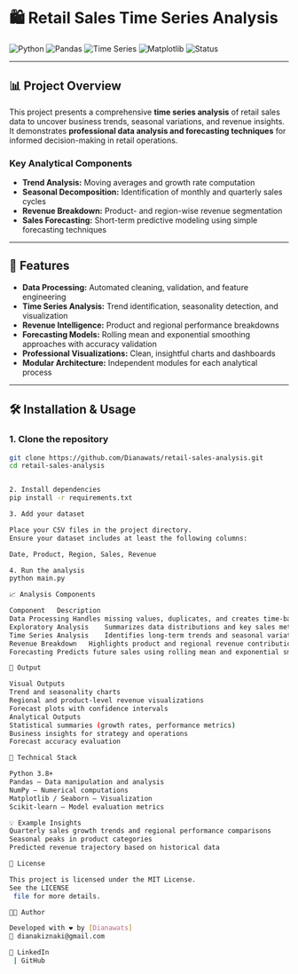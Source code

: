 # 🛍️ Retail Sales Time Series Analysis

![Python](https://img.shields.io/badge/Python-3.8%252B-blue)
![Pandas](https://img.shields.io/badge/Pandas-Data%2520Analysis-orange)
![Time Series](https://img.shields.io/badge/Time-Series-green)
![Matplotlib](https://img.shields.io/badge/Matplotlib-Visualization-red)
![Status](https://img.shields.io/badge/Status-Completed-brightgreen)

---

## 📊 Project Overview

This project presents a comprehensive **time series analysis** of retail sales data to uncover business trends, seasonal variations, and revenue insights.  
It demonstrates **professional data analysis and forecasting techniques** for informed decision-making in retail operations.

### Key Analytical Components
- **Trend Analysis:** Moving averages and growth rate computation  
- **Seasonal Decomposition:** Identification of monthly and quarterly sales cycles  
- **Revenue Breakdown:** Product- and region-wise revenue segmentation  
- **Sales Forecasting:** Short-term predictive modeling using simple forecasting techniques  

---

## 🚀 Features

- **Data Processing:** Automated cleaning, validation, and feature engineering  
- **Time Series Analysis:** Trend identification, seasonality detection, and visualization  
- **Revenue Intelligence:** Product and regional performance breakdowns  
- **Forecasting Models:** Rolling mean and exponential smoothing approaches with accuracy validation  
- **Professional Visualizations:** Clean, insightful charts and dashboards  
- **Modular Architecture:** Independent modules for each analytical process  

---

## 🛠️ Installation & Usage

### 1. Clone the repository
```bash
git clone https://github.com/Dianawats/retail-sales-analysis.git
cd retail-sales-analysis


2. Install dependencies
pip install -r requirements.txt

3. Add your dataset

Place your CSV files in the project directory.
Ensure your dataset includes at least the following columns:

Date, Product, Region, Sales, Revenue

4. Run the analysis
python main.py

📈 Analysis Components

Component	Description
Data Processing	Handles missing values, duplicates, and creates time-based features
Exploratory Analysis	Summarizes data distributions and key sales metrics
Time Series Analysis	Identifies long-term trends and seasonal variations
Revenue Breakdown	Highlights product and regional revenue contributions
Forecasting	Predicts future sales using rolling mean and exponential smoothing models

🎯 Output

Visual Outputs
Trend and seasonality charts
Regional and product-level revenue visualizations
Forecast plots with confidence intervals
Analytical Outputs
Statistical summaries (growth rates, performance metrics)
Business insights for strategy and operations
Forecast accuracy evaluation

🔧 Technical Stack

Python 3.8+
Pandas — Data manipulation and analysis
NumPy — Numerical computations
Matplotlib / Seaborn — Visualization
Scikit-learn — Model evaluation metrics

💡 Example Insights
Quarterly sales growth trends and regional performance comparisons
Seasonal peaks in product categories
Predicted revenue trajectory based on historical data

📜 License

This project is licensed under the MIT License.
See the LICENSE
 file for more details.

👩‍💻 Author

Developed with ❤️ by [Dianawats]
📧 dianakiznaki@gmail.com

🔗 LinkedIn
 | GitHub